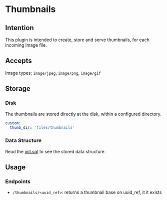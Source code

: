 # Thumbnails

## Intention
This plugin is intended to create, store and serve thumbnails, for each incoming image file.


## Accepts
Image types; `image/jpeg`, `image/png`, `image/gif`


## Storage
### Disk
The thumbnails are stored directly at the disk, within a configured directory.
```yaml
custom:
  thumb_dir: 'files/thumbnails'
```

### Data Structure
Read the [init.sql](./scripts/init.sql) to see the stored data structure.

## Usage
### Endpoints
* `/thumbnails/<uuid_ref>`: returns a thumbnail base on uuid_ref, it it exists
